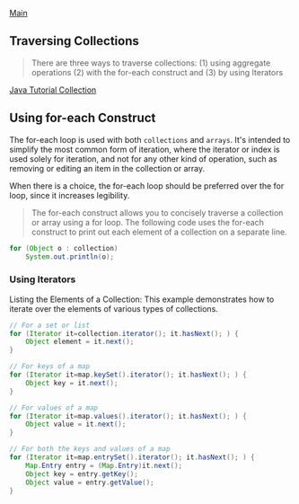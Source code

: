[Main](../README.md)

## Traversing Collections

> There are three ways to traverse collections: 
> (1) using aggregate operations 
> (2) with the for-each construct and 
> (3) by using Iterators

[Java Tutorial Collection](http://docs.oracle.com/javase/tutorial/collections/interfaces/collection.html)

## Using for-each Construct

The for-each loop is used with both `collections` and `arrays`. 
It's intended to simplify the most common form of iteration, 
where the iterator or index is used solely for iteration, 
and not for any other kind of operation, such as removing 
or editing an item in the collection or array. 

When there is a choice, the for-each loop should be preferred over the for loop, 
since it increases legibility.

> The for-each construct allows you to concisely traverse a collection or array using a for loop. 
> The following code uses the for-each construct to print out each element of a collection on a separate line.

```java
for (Object o : collection)
    System.out.println(o);
```

### Using Iterators 

Listing the Elements of a Collection: This example demonstrates how to iterate 
over the elements of various types of collections.

```java
// For a set or list
for (Iterator it=collection.iterator(); it.hasNext(); ) {
    Object element = it.next();
}

// For keys of a map
for (Iterator it=map.keySet().iterator(); it.hasNext(); ) {
    Object key = it.next();
}

// For values of a map
for (Iterator it=map.values().iterator(); it.hasNext(); ) {
    Object value = it.next();
}

// For both the keys and values of a map
for (Iterator it=map.entrySet().iterator(); it.hasNext(); ) {
    Map.Entry entry = (Map.Entry)it.next();
    Object key = entry.getKey();
    Object value = entry.getValue();
}
```
